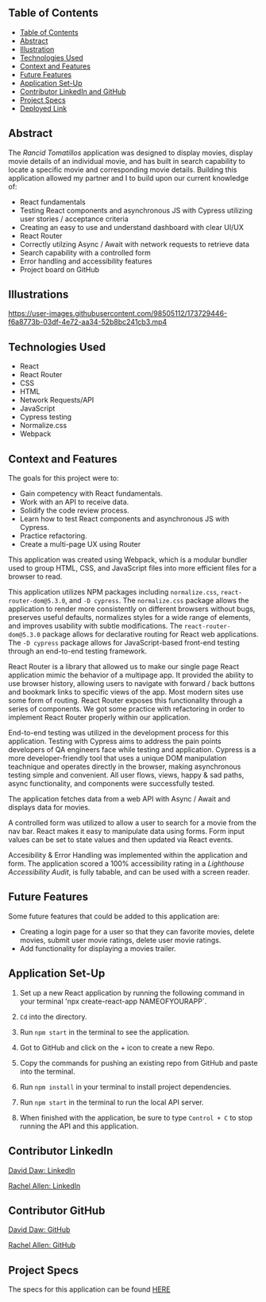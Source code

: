 ## Table of Contents

- [Table of Contents](#table-of-contents)
- [Abstract](#abstract)
- [Illustration](#illustration)
- [Technologies Used](#technologies-used)
- [Context and Features](#context-and-features)
- [Future Features](#future-features)
- [Application Set-Up](#application-set-up)
- [Contributor LinkedIn and GitHub](#contributor-linkedin-and-github)
- [Project Specs](#project-specs)
- [Deployed Link](#deplyed-link)

## Abstract

The _Rancid Tomatillos_ application was designed to display movies, display movie details of an individual movie, and has built in search capability to locate a specific movie and corresponding movie details. Building this application allowed my partner and I to build upon our current knowledge of: 

  - React fundamentals
  - Testing React components and asynchronous JS with Cypress utilizing user stories / acceptance criteria
  - Creating an easy to use and understand dashboard with clear UI/UX
  - React Router
  - Correctly utilzing Async / Await with network requests to retrieve data
  - Search capability with a controlled form
  - Error handling and accessibility features
  - Project board on GitHub

## Illustrations

https://user-images.githubusercontent.com/98505112/173729446-f6a8773b-03df-4e72-aa34-52b8bc241cb3.mp4

## Technologies Used

- React
- React Router
- CSS
- HTML
- Network Requests/API
- JavaScript
- Cypress testing
- Normalize.css
- Webpack

## Context and Features

The goals for this project were to:
  
   - Gain competency with React fundamentals.
   - Work with an API to receive data.
   - Solidify the code review process.
   - Learn how to test React components and asynchronous JS with Cypress.
   - Practice refactoring.
   - Create a multi-page UX using Router

This application was created using Webpack, which is a modular bundler used to group HTML, CSS, and JavaScript files into more efficient files for a browser to read.

This application utilizes NPM packages including `normalize.css`, `react-router-dom@5.3.0`, and `-D cypress`. The `normalize.css` package allows the application to render more consistently on different browsers without bugs, preserves useful defaults, normalizes styles for a wide range of elements, and improves usability with subtle modifications. The `react-router-dom@5.3.0` package allows for declarative routing for React web applications. The `-D cypress` package allows for JavaScript-based front-end testing through an end-to-end testing framework.

React Router is a library that allowed us to make our single page React application mimic the behavior of a multipage app. It provided the ability to use browser history, allowing users to navigate with forward / back buttons and bookmark links to specific views of the app. Most modern sites use some form of routing. React Router exposes this functionality through a series of components. We got some practice with refactoring in order to implement React Router properly within our application.

End-to-end testing was utilized in the development process for this application. Testing with Cypress aims to address the pain points developers of QA engineers face while testing and application. Cypress is a more developer-friendly tool that uses a unique DOM manipulation teachnique and operates directly in the browser, making asynchronous testing simple and convenient. All user flows, views, happy & sad paths, async functionality, and components were successfully tested.

The application fetches data from a web API with Async / Await and displays data for movies. 

A controlled form was utilized to allow a user to search for a movie from the nav bar. React makes it easy to manipulate data using forms. Form input values can be set to state values and then updated via React events.  

Accesibility & Error Handling was implemented within the application and form. The application scored a 100% accessibility rating in a _Lighthouse Accessibility Audit_, is fully tabable, and can be used with a screen reader. 


## Future Features

Some future features that could be added to this application are:

- Creating a login page for a user so that they can favorite movies, delete movies, submit user movie ratings, delete user movie ratings.
- Add functionality for displaying a movies trailer.

## Application Set-Up

1. Set up a new React application by running the following command in your terminal 'npx create-react-app NAMEOFYOURAPP`.

2. `Cd` into the directory.

3. Run `npm start` in the terminal to see the application.

4. Got to GitHub and click on the + icon to create a new Repo.

5. Copy the commands for pushing an existing repo from GitHub and paste into the terminal.

4. Run `npm install` in your terminal to install project dependencies.

8. Run `npm start` in the terminal to run the local API server.

9. When finished with the application, be sure to type `Control + C` to stop running the API and this application. 

## Contributor LinkedIn

[David Daw: LinkedIn](https://www.linkedin.com/in/david-daw-04aa36237/) 

[Rachel Allen: LinkedIn](https://www.linkedin.com/in/rachel-lynn-allen/)  
 
## Contributor GitHub

[David Daw: GitHub](https://github.com/davidhdaw) 

[Rachel Allen: GitHub](https://github.com/Rallen13) 

## Project Specs

The specs for this application can be found 
[HERE](https://frontend.turing.edu/projects/module-3/rancid-tomatillos-v3.html) 

